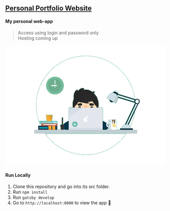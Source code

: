 ## [**Personal Portfolio Website**](https://github.com/bhimeshchauhan/react-personal-portfolio)

#### My personal web-app

> Access using login and password only \
> Hosting coming up

![Preview Me](src/assets/images/study.gif)


#### **Run Locally**
 1.  Clone this repository and go into its src folder.
 2.  Run  `npm install`
 3.  Run  `gatsby develop`
 4.  Go to  `http://localhost:8000`  to view the app 🚀
